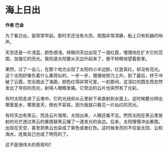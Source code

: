 # 海上日出

**作者 巴金**


为了看日出，我常常早起。那时天还没有大亮，周围非常清静，船上只有机器的响声。

天空还是一片浅蓝，颜色很浅，转眼间天边出现了一道红霞，慢慢地在扩大它的范围，加强它的亮光。我知道太阳要从天边升起来了，便不转睛地望着那里。

果然，过了一会儿，在那个地方出现了太阳的小半边脸，红是真红，却没有亮光。这个太阳好像负着什么重荷似的，一步一步，慢慢地努力上升。到了最后，终于冲破了云霞，完全跳出了海面，颜色红得非常可爱。一刹那间，这深红的圆东西忽然发出了夺目的亮光，射得人眼睛发痛。它旁边的云片也突然有了光彩。

有时太阳走进了云堆中。它的光线却从云里射下来直射到水面上。这时候要分辨出哪里是水，哪里是天，倒也不容易，因为我就只看见一片灿烂的亮光。

有时天边有黑云，而且云片很厚。太阳出来，人眼还看不见。然而太阳在黑云里放射的光芒透过黑云的重围替黑云镶了一道发光的金边。后来，太阳慢慢冲出重围，出现在天空，甚至把黑云也染成了紫色或者红色。这时候发亮的不仅是太阳、云和海水，连我自己也成了明亮的了。

这不是很伟大的奇观吗?
